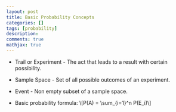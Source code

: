 ```yaml
---
layout: post
title: Basic Probability Concepts
categories: []
tags: [probability]
description:
comments: true
mathjax: true
---
```


* Trail or Experiment - The act that leads to a result with certain possibility.
* Sample Space	- Set of all possible outcomes of an experiment.
* Event -	Non empty subset of a sample space.

* Basic probability formula:
\\[P(A) = \sum_{i=1}^n P(E_i)\\]
